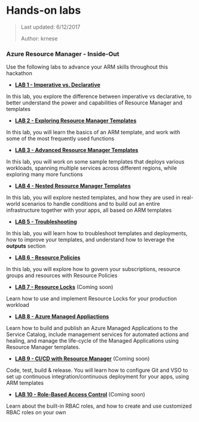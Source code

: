 # Hands-on labs
>Last updated: 6/12/2017
>
>Author: krnese

### Azure Resource Manager - Inside-Out

Use the following labs to advance your ARM skills throughout this hackathon

* [**LAB 1 - Imperative vs. Declarative**](./lab-1.md)

In this lab, you explore the difference between imperative vs declarative, to better understand the power and capabilities of Resource Manager and templates

* [**LAB 2 - Exploring Resource Manager Templates**](./lab-2.md)

In this lab, you will learn the basics of an ARM template, and work with some of the most frequently used functions

* [**LAB 3 - Advanced Resource Manager Templates**](./lab-3.md)

In this lab, you will work on some sample templates that deploys various workloads, spanning multiple services across different regions, while exploring many more functions

* [**LAB 4 - Nested Resource Manager Templates**](./lab-4.md)

In this lab, you will explore nested templates, and how they are used in real-world scenarios to handle conditions and to build out an entire infrastructure together with your apps, all based on ARM templates

* [**LAB 5 - Troubleshooting**](./lab-5.md)

In this lab, you will learn how to troubleshoot templates and deployments, how to improve your templates, and understand how to leverage the **outputs** section

* [**LAB 6 - Resource Policies**](./lab-6.md)

In this lab, you will explore how to govern your subscriptions, resource groups and resources with Resource Policies

* [**LAB 7 - Resource Locks**](./lab-7.md) (Coming soon)

Learn how to use and implement Resource Locks for your production workload

* [**LAB 8 - Azure Managed Appliactions**](./lab-8.md)

Learn how to build and publish an Azure Managed Applications to the Service Catalog, include management services for automated actions and healing, and manage the life-cycle of the Managed Applications using Resource Manager templates.

* [**LAB 9 - CI/CD with Resource Manager**](./lab-9.md) (Coming soon)

Code, test, build & release. You will learn how to configure Git and VSO to set up continuous integration/continuous deployment for your apps, using ARM templates

* [**LAB 10 - Role-Based Access Control**](./lab-10.md) (Coming soon)

Learn about the built-in RBAC roles, and how to create and use customized RBAC roles on your own